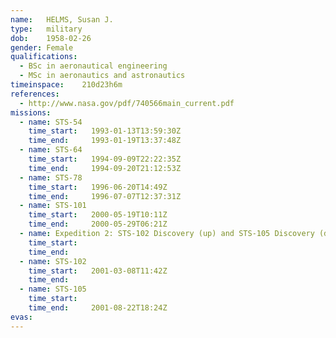 ```yaml
---
name:	HELMS, Susan J.
type:	military
dob:	1958-02-26
gender:	Female
qualifications:
  - BSc in aeronautical engineering
  - MSc in aeronautics and astronautics
timeinspace:	210d23h6m
references:
  - http://www.nasa.gov/pdf/740566main_current.pdf
missions:
  - name: STS-54
    time_start:   1993-01-13T13:59:30Z
    time_end:     1993-01-19T13:37:48Z
  - name: STS-64
    time_start:   1994-09-09T22:22:35Z
    time_end:     1994-09-20T21:12:53Z
  - name: STS-78
    time_start:   1996-06-20T14:49Z
    time_end:     1996-07-07T12:37:31Z
  - name: STS-101
    time_start:   2000-05-19T10:11Z
    time_end:     2000-05-29T06:21Z
  - name: Expedition 2: STS-102 Discovery (up) and STS-105 Discovery (down)
    time_start:   
    time_end:     
  - name: STS-102
    time_start:   2001-03-08T11:42Z
    time_end:     
  - name: STS-105
    time_start:   
    time_end:     2001-08-22T18:24Z
evas:
---
```

